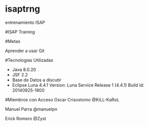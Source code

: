 isaptrng
========

entrenamiento ISAP


#ISAP Training 

#Metas

Aprender a usar Git


#Tecnologias Utilizadas
<ul>
    <li>Java 8.0.20</li>
    <li>JSF 2.2</li>
    <li>Base de Datos a discutir</li>
    <li>Eclipse Luna 4.4.1
    Version: Luna Service Release 1 (4.4.1)
    Build id: 20140925-1800
</ul>

#Miembros con Acceso
Oscar Crisostomo @KiLL-KaRoL

Manuel Parra @manuelpn

Erick Romero @Zyst
